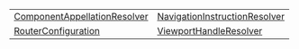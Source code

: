 |                                                                                                                             |                                                                                                                               |
| --------------------------------------------------------------------------------------------------------------------------- | ----------------------------------------------------------------------------------------------------------------------------- |
| [ComponentAppellationResolver](https://hamedfathi.gitbook.io/aurelia-2-doc-api/router/literal/componentappellationresolver) | [NavigationInstructionResolver](https://hamedfathi.gitbook.io/aurelia-2-doc-api/router/literal/navigationinstructionresolver) |
| [RouterConfiguration](https://hamedfathi.gitbook.io/aurelia-2-doc-api/router/literal/routerconfiguration)                   | [ViewportHandleResolver](https://hamedfathi.gitbook.io/aurelia-2-doc-api/router/literal/viewporthandleresolver)               |